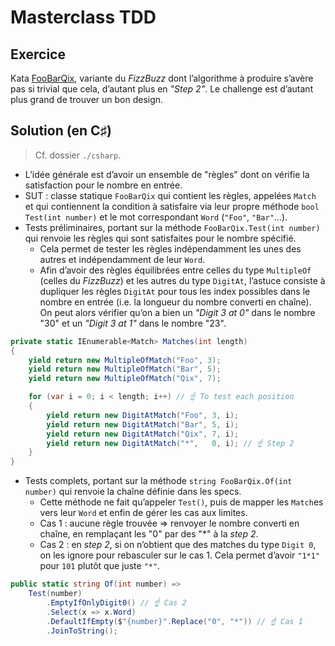 # Masterclass TDD

## Exercice

Kata [FooBarQix](http://codingdojo.org/kata/FooBarQix/), variante du _FizzBuzz_ dont l’algorithme à produire s’avère pas si trivial que cela, d’autant plus en _"Step 2"_. Le challenge est d’autant plus grand de trouver un bon design.

## Solution (en C♯)

> Cf. dossier `./csharp`.

- L’idée générale est d’avoir un ensemble de "règles" dont on vérifie la satisfaction pour le nombre en entrée.
- SUT : classe statique `FooBarQix` qui contient les règles, appelées `Match` et qui contiennent la condition à satisfaire via leur propre méthode `bool Test(int number)` et le mot correspondant `Word` (`"Foo"`, `"Bar"`...).
- Tests préliminaires, portant sur la méthode `FooBarQix.Test(int number)` qui renvoie les règles qui sont satisfaites pour le nombre spécifié.
  - Cela permet de tester les règles indépendamment les unes des autres et indépendamment de leur `Word`.
  - Afin d’avoir des règles équilibrées entre celles du type `MultipleOf` (celles du *FizzBuzz*) et les autres du type `DigitAt`, l’astuce consiste à dupliquer les règles `DigitAt` pour tous les index possibles dans le nombre en entrée (i.e. la longueur du nombre converti en chaîne). On peut alors vérifier qu’on a bien un *"Digit 3 at 0"* dans le nombre "30" et un *"Digit 3 at 1"* dans le nombre "23".

```cs
private static IEnumerable<Match> Matches(int length)
{
    yield return new MultipleOfMatch("Foo", 3);
    yield return new MultipleOfMatch("Bar", 5);
    yield return new MultipleOfMatch("Qix", 7);

    for (var i = 0; i < length; i++) // ☝️ To test each position
    {
        yield return new DigitAtMatch("Foo", 3, i);
        yield return new DigitAtMatch("Bar", 5, i);
        yield return new DigitAtMatch("Qix", 7, i);
        yield return new DigitAtMatch("*",   0, i); // ☝️ Step 2
    }
}
```

- Tests complets, portant sur la méthode `string FooBarQix.Of(int number)` qui renvoie la chaîne définie dans les specs.
  - Cette méthode ne fait qu’appeler `Test()`, puis de mapper les `Match`es vers leur `Word` et enfin de gérer les cas aux limites.
  - Cas 1 : aucune règle trouvée => renvoyer le nombre converti en chaîne, en remplaçant les "0" par des "*" à la _step 2_.
  - Cas 2 : en _step 2_, si on n’obtient que des matches du type `Digit 0`, on les ignore pour rebasculer sur le cas 1. Cela permet d’avoir `"1*1"` pour `101` plutôt que juste `"*"`.

```cs
public static string Of(int number) =>
    Test(number)
        .EmptyIfOnlyDigit0() // ☝️ Cas 2
        .Select(x => x.Word)
        .DefaultIfEmpty($"{number}".Replace("0", "*")) // ☝️ Cas 1
        .JoinToString();
```
